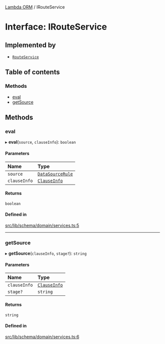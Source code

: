 [Lambda ORM](../README.md) / IRouteService

# Interface: IRouteService

## Implemented by

- [`RouteService`](../classes/RouteService.md)

## Table of contents

### Methods

- [eval](IRouteService.md#eval)
- [getSource](IRouteService.md#getsource)

## Methods

### eval

▸ **eval**(`source`, `clauseInfo`): `boolean`

#### Parameters

| Name | Type |
| :------ | :------ |
| `source` | [`DataSourceRule`](DataSourceRule.md) |
| `clauseInfo` | [`ClauseInfo`](ClauseInfo.md) |

#### Returns

`boolean`

#### Defined in

[src/lib/schema/domain/services.ts:5](https://github.com/FlavioLionelRita/lambdaorm/blob/3d32e0b6/src/lib/schema/domain/services.ts#L5)

___

### getSource

▸ **getSource**(`clauseInfo`, `stage?`): `string`

#### Parameters

| Name | Type |
| :------ | :------ |
| `clauseInfo` | [`ClauseInfo`](ClauseInfo.md) |
| `stage?` | `string` |

#### Returns

`string`

#### Defined in

[src/lib/schema/domain/services.ts:6](https://github.com/FlavioLionelRita/lambdaorm/blob/3d32e0b6/src/lib/schema/domain/services.ts#L6)

